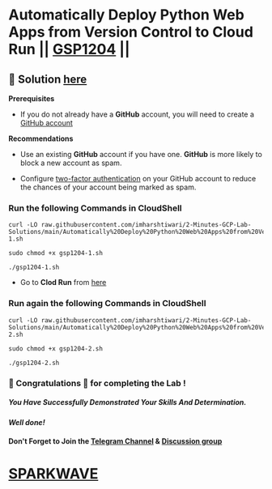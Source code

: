 # Automatically Deploy Python Web Apps from Version Control to Cloud Run || [GSP1204](https://www.cloudskillsboost.google/focuses/80415?parent=catalog) ||

## 🔑 Solution [here](https://www.youtube.com/@sparkwave.01)

**Prerequisites**

* If you do not already have a **GitHub** account, you will need to create a [GitHub account](https://github.com/signup)

**Recommendations**

* Use an existing **GitHub** account if you have one. **GitHub** is more likely to block a new account as spam.

* Configure [two-factor authentication](https://docs.github.com/en/authentication/securing-your-account-with-two-factor-authentication-2fa/configuring-two-factor-authentication) on your GitHub account to reduce the chances of your account being marked as spam.

### Run the following Commands in CloudShell

```
curl -LO raw.githubusercontent.com/imharshtiwari/2-Minutes-GCP-Lab-Solutions/main/Automatically%20Deploy%20Python%20Web%20Apps%20from%20Version%20Control%20to%20Cloud%20Run/gsp1204-1.sh

sudo chmod +x gsp1204-1.sh

./gsp1204-1.sh
```

* Go to **Clod Run** from [here](https://console.cloud.google.com/run)

### Run again the following Commands in CloudShell

```
curl -LO raw.githubusercontent.com/imharshtiwari/2-Minutes-GCP-Lab-Solutions/main/Automatically%20Deploy%20Python%20Web%20Apps%20from%20Version%20Control%20to%20Cloud%20Run/gsp1204-2.sh

sudo chmod +x gsp1204-2.sh

./gsp1204-2.sh
```

### 🐼 Congratulations 🎉 for completing the Lab !

##### *You Have Successfully Demonstrated Your Skills And Determination.*

#### *Well done!*

#### Don't Forget to Join the [Telegram Channel](https://t.me/sparkwave.01) & [Discussion group](https://t.me/sparkwave.01chats)

# [SPARKWAVE](https://www.youtube.com/@sparkwave.01)
